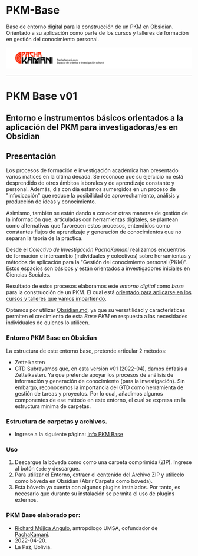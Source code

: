 # PKM-Base
Base de entorno digital para la construcción de un PKM en Obsidian. Orientado a su aplicación como parte de los cursos y talleres de formación en gestión del conocimiento personal.

![](05%20Archivo/Plantillas/pachakamani.jpg)

---
# PKM Base v01
## Entorno e instrumentos básicos orientados a la aplicación del PKM para investigadoras/es en Obsidian

## Presentación
Los procesos de formación e investigación académica han presentado varios matices en la última década. Se reconoce que su ejercicio no está desprendido de otros ámbitos laborales y de aprendizaje constante y personal. Además, día con día estamos sumergidos en un proceso de "infoxicación" que reduce la posibilidad de aprovechamiento, análisis y producción de ideas y conocimiento.

Asimismo, también se están dando a conocer otras maneras de gestión de la información que, articuladas con herramientas digitales, se plantean como alternativas que favorecen estos procesos, entendidos como constantes flujos de aprendizaje y generación de conocimientos que no separan la teoría de la práctica. 

Desde el _Colectivo de Investigación PachaKamani_ realizamos encuentros de formación e intercambio (individuales y colectivos) sobre herramientas y métodos de aplicación para la "Gestión del conocimiento personal (PKM)". Estos espacios son básicos y están orientados a investigadores iniciales en Ciencias Sociales. 

Resultado de estos procesos elaboramos este _entorno digital_ como _base_ para la construcción de un PKM. El cual está [orientado para aplicarse en los cursos y talleres que vamos impartiendo](https://pachakamani.com/blog/curso-gestion-conocimiento-personal-pkm-investigadores-sociales-2022/). 

Optamos por utilizar [Obsidian.md](https://obsidian.md/), ya que su versatilidad y características permiten el crecimiento de esta _Base PKM_ en respuesta a las necesidades individuales de quienes lo utilicen.

### Entorno PKM Base en Obsidian
La estructura de este entorno base, pretende articular 2 métodos:
- Zettelkasten
- GTD
Subrayamos que, en esta versión v01 (2022-04), damos énfasis a  Zettelkasten. Ya que pretende apoyar los procesos de análisis de información y generación de conocimiento (para la investigación). Sin embargo, reconocemos la importancia del GTD como herramienta de gestión de tareas y proyectos. Por lo cual, añadimos algunos componentes de ese método en este entorno, el cual se expresa en la  estructura mínima de carpetas.

### Estructura de carpetas y archivos.
- Ingrese a la siguiente página: [Info PKM Base](https://github.com/RichardMujsica/PKM-Base/blob/main/Info%20PKM%20Base.md)

### Uso
1. Descargue la bóveda como como una carpeta comprimida (ZIP). Ingrese al botón `Code` y descargue.
2. Para utilizar el Entorno, extraer el contenido del Archivo ZIP y utilicelo como bóveda en Obsidian (Abrir Carpeta como bóveda).
3. Esta bóveda ya cuenta con algunos plugins instalados. Por tanto, es necesario que durante su instalación se permita el uso de plugins externos.

### PKM Base elaborado por:
- [Richard Mújica Angulo](https://bio.link/richardmujica), antropólogo UMSA, cofundador de [PachaKamani](https://pachakamani.com/).
- 2022-04-20.
- La Paz, Bolivia.
